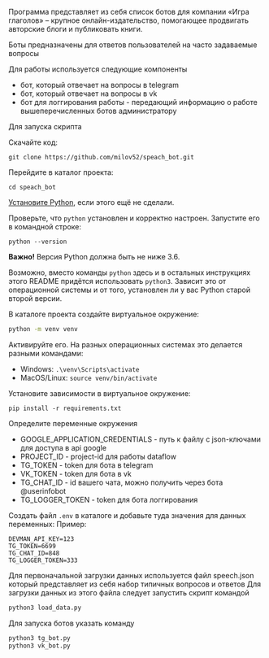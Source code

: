 Программа представляет из себя список ботов для компании «Игра глаголов» – крупное онлайн-издательство, 
помогающее продвигать авторские блоги и публиковать книги. 

Боты предназначены для ответов пользователей на часто задаваемые вопросы

Для работы используется следующие компоненты
- бот, который отвечает на вопросы в telegram
- бот, который отвечает на вопросы в vk
- бот для логгирования работы - передающий информацию о работе вышеперечисленных ботов администратору

Для запуска скрипта

Скачайте код:
```
git clone https://github.com/milov52/speach_bot.git
```

Перейдите в каталог проекта:
```
cd speach_bot
```

[Установите Python](https://www.python.org/), если этого ещё не сделали.

Проверьте, что `python` установлен и корректно настроен. Запустите его в командной строке:
```
python --version
```
**Важно!** Версия Python должна быть не ниже 3.6.

Возможно, вместо команды `python` здесь и в остальных инструкциях этого README придётся использовать `python3`. Зависит это от операционной системы и от того, установлен ли у вас Python старой второй версии.

В каталоге проекта создайте виртуальное окружение:
```sh
python -m venv venv
```
Активируйте его. На разных операционных системах это делается разными командами:

- Windows: `.\venv\Scripts\activate`
- MacOS/Linux: `source venv/bin/activate`


Установите зависимости в виртуальное окружение:
```
pip install -r requirements.txt
```

Определите переменные окружения 
- GOOGLE_APPLICATION_CREDENTIALS - путь к файлу с json-ключами для доступа в api google
- PROJECT_ID - project-id для работы dataflow
- TG_TOKEN - token для бота в telegram 
- VK_TOKEN - token для бота в vk
- TG_CHAT_ID - id вашего чата, можно получить через бота @userinfobot
- TG_LOGGER_TOKEN - token для бота логгирования

Создать файл `.env` в каталоге и добавьте туда значения для данных переменных:
Пример:
```
DEVMAN_API_KEY=123
TG_TOKEN=6699
TG_CHAT_ID=848
TG_LOGGER_TOKEN=333 
```

Для первоначальной загрузки данных используется файл speech.json который представляет из себя набор типичных
вопросов и ответов
Для загрузки данных из этого файла следует запустить скрипт командой 

```sh
python3 load_data.py
```

Для запуска ботов указать команду
```sh
python3 tg_bot.py
python3 vk_bot.py
```
